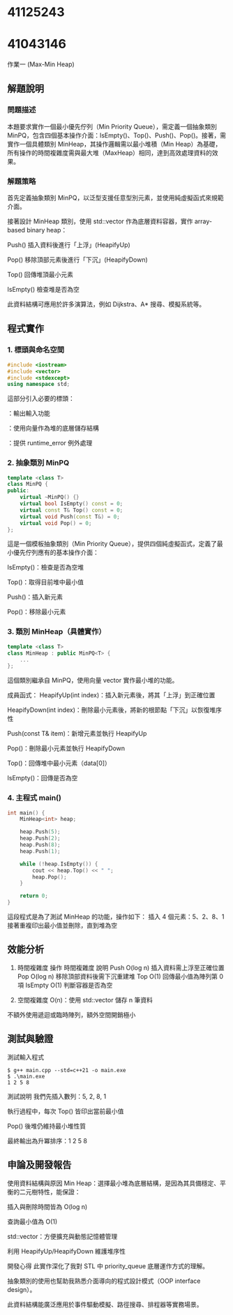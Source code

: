 # 41125243
# 41043146

作業一 (Max-Min Heap)

## 解題說明
### 問題描述
本題要求實作一個最小優先佇列（Min Priority Queue），需定義一個抽象類別 MinPQ，包含四個基本操作介面：IsEmpty()、Top()、Push()、Pop()。接著，需實作一個具體類別 MinHeap，其操作邏輯需以最小堆積（Min Heap）為基礎，所有操作的時間複雜度需與最大堆（MaxHeap）相同，達到高效處理資料的效果。

### 解題策略
首先定義抽象類別 MinPQ，以泛型支援任意型別元素，並使用純虛擬函式來規範介面。

接著設計 MinHeap 類別，使用 std::vector<T> 作為底層資料容器，實作 array-based binary heap：

Push() 插入資料後進行「上浮」(HeapifyUp)

Pop() 移除頂部元素後進行「下沉」(HeapifyDown)

Top() 回傳堆頂最小元素

IsEmpty() 檢查堆是否為空

此資料結構可應用於許多演算法，例如 Dijkstra、A* 搜尋、模擬系統等。

## 程式實作

### 1. 標頭與命名空間
```cpp
#include <iostream>
#include <vector>
#include <stdexcept>
using namespace std;
```
這部分引入必要的標頭：

<iostream>：輸出輸入功能

<vector>：使用向量作為堆的底層儲存結構

<stdexcept>：提供 runtime_error 例外處理

### 2. 抽象類別 MinPQ
```cpp
template <class T>
class MinPQ {
public:
    virtual ~MinPQ() {}
    virtual bool IsEmpty() const = 0;
    virtual const T& Top() const = 0;
    virtual void Push(const T&) = 0;
    virtual void Pop() = 0;
};
```
這是一個模板抽象類別（Min Priority Queue），提供四個純虛擬函式，定義了最小優先佇列應有的基本操作介面：

IsEmpty()：檢查是否為空堆

Top()：取得目前堆中最小值

Push()：插入新元素

Pop()：移除最小元素

### 3. 類別 MinHeap（具體實作）
```cpp
template <class T>
class MinHeap : public MinPQ<T> {
    ...
};
```
這個類別繼承自 MinPQ，使用向量 vector<T> 實作最小堆的功能。

成員函式：
HeapifyUp(int index)：插入新元素後，將其「上浮」到正確位置

HeapifyDown(int index)：刪除最小元素後，將新的根節點「下沉」以恢復堆序性

Push(const T& item)：新增元素並執行 HeapifyUp

Pop()：刪除最小元素並執行 HeapifyDown

Top()：回傳堆中最小元素（data[0]）

IsEmpty()：回傳是否為空

### 4. 主程式 main()
```cpp
int main() {
    MinHeap<int> heap;

    heap.Push(5);
    heap.Push(2);
    heap.Push(8);
    heap.Push(1);

    while (!heap.IsEmpty()) {
        cout << heap.Top() << " ";
        heap.Pop();
    }

    return 0;
}
```
這段程式是為了測試 MinHeap 的功能，操作如下：
插入 4 個元素：5、2、8、1
接著重複印出最小值並刪除，直到堆為空

## 效能分析
1. 時間複雜度
操作	時間複雜度	說明
Push	O(log n)	插入資料需上浮至正確位置
Pop	O(log n)	移除頂部資料後需下沉重建堆
Top	O(1)	回傳最小值為陣列第 0 項
IsEmpty	O(1)	判斷容器是否為空

2. 空間複雜度
O(n)：使用 std::vector<T> 儲存 n 筆資料

不額外使用遞迴或臨時陣列，額外空間開銷極小

## 測試與驗證
測試輸入程式
```shell
$ g++ main.cpp --std=c++21 -o main.exe
$ .\main.exe
1 2 5 8
```
測試說明
我們先插入數列：5, 2, 8, 1

執行過程中，每次 Top() 皆印出當前最小值

Pop() 後堆仍維持最小堆性質

最終輸出為升冪排序：1 2 5 8

## 申論及開發報告
使用資料結構與原因
Min Heap：選擇最小堆為底層結構，是因為其具備穩定、平衡的二元樹特性，能保證：

插入與刪除時間皆為 O(log n)

查詢最小值為 O(1)

std::vector：方便擴充與動態記憶體管理

利用 HeapifyUp/HeapifyDown 維護堆序性

開發心得
此實作深化了我對 STL 中 priority_queue 底層運作方式的理解。

抽象類別的使用也幫助我熟悉介面導向的程式設計模式（OOP interface design）。

此資料結構能廣泛應用於事件驅動模擬、路徑搜尋、排程器等實務場景。

